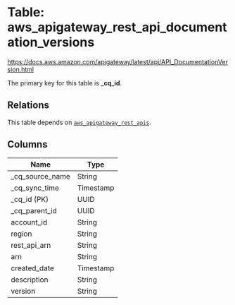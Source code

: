 # Table: aws_apigateway_rest_api_documentation_versions

https://docs.aws.amazon.com/apigateway/latest/api/API_DocumentationVersion.html

The primary key for this table is **_cq_id**.

## Relations
This table depends on [`aws_apigateway_rest_apis`](aws_apigateway_rest_apis.md).

## Columns
| Name          | Type          |
| ------------- | ------------- |
|_cq_source_name|String|
|_cq_sync_time|Timestamp|
|_cq_id (PK)|UUID|
|_cq_parent_id|UUID|
|account_id|String|
|region|String|
|rest_api_arn|String|
|arn|String|
|created_date|Timestamp|
|description|String|
|version|String|